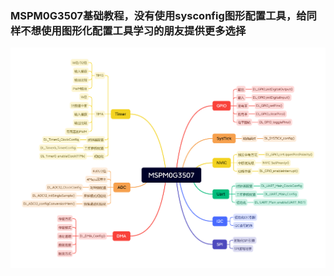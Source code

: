 ### MSPM0G3507基础教程，没有使用sysconfig图形配置工具，给同样不想使用图形化配置工具学习的朋友提供更多选择

![MSPM0G3507.png](https://raw.githubusercontent.com/hazy1k/My-drawing-bed/main/2025/01/25-23-54-47-MSPM0G3507.png)
